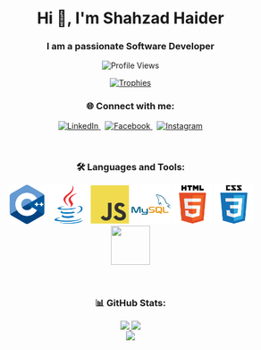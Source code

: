 <h1 align="center">Hi 👋, I'm Shahzad Haider</h1>
<h3 align="center">I am a passionate Software Developer</h3>

<p align="center">
  <img src="https://komarev.com/ghpvc/?username=shahzadmari&label=Profile%20views&color=0e75b6&style=flat" alt="Profile Views" />
</p>

<p align="center">
  <a href="https://github.com/ryo-ma/github-profile-trophy">
    <img src="https://github-profile-trophy.vercel.app/?username=shahzadmari&theme=onedark&margin-w=15" alt="Trophies" />
  </a>
</p>

<h3 align="center">🌐 Connect with me:</h3>
<p align="center">
  <a href="https://www.linkedin.com/in/shahzad-haider" target="_blank">
    <img src="https://cdn.jsdelivr.net/gh/devicons/devicon/icons/linkedin/linkedin-original.svg" alt="LinkedIn" width="45" height="45" />
  </a>
  &nbsp;
  <a href="https://facebook.com/shahzad1" target="_blank">
    <img src="https://cdn.jsdelivr.net/gh/devicons/devicon/icons/facebook/facebook-original.svg" alt="Facebook" width="45" height="45" />
  </a>
  &nbsp;
  <a href="https://instagram.com/shahzad1" target="_blank">
    <img src="https://raw.githubusercontent.com/rahuldkjain/github-profile-readme-generator/master/src/images/icons/Social/instagram.svg" alt="Instagram" width="45" height="45" />
  </a>
</p>
<br>
<h3 align="center">🛠️ Languages and Tools:</h3>
<p align="center">
  <a href="https://www.w3schools.com/cpp/"><img src="https://raw.githubusercontent.com/devicons/devicon/master/icons/cplusplus/cplusplus-original.svg" width="70" height="70" /></a>
  <a href="https://www.java.com"><img src="https://raw.githubusercontent.com/devicons/devicon/master/icons/java/java-original.svg" width="70" height="70" /></a>
  <a href="https://developer.mozilla.org/en-US/docs/Web/JavaScript"><img src="https://raw.githubusercontent.com/devicons/devicon/master/icons/javascript/javascript-original.svg" width="70" height="70" /></a>
  <a href="https://www.mysql.com/"><img src="https://raw.githubusercontent.com/devicons/devicon/master/icons/mysql/mysql-original-wordmark.svg" width="70" height="70" /></a>
  <a href="https://www.w3.org/html/"><img src="https://raw.githubusercontent.com/devicons/devicon/master/icons/html5/html5-original-wordmark.svg" width="70" height="70" /></a>
  <a href="https://www.w3schools.com/css/"><img src="https://raw.githubusercontent.com/devicons/devicon/master/icons/css3/css3-original-wordmark.svg" width="70" height="70" /></a>
  <a href="https://git-scm.com/"><img src="https://www.vectorlogo.zone/logos/git-scm/git-scm-icon.svg" width="70" height="70" /></a>
</p>
<br>
<h3 align="center">📊 GitHub Stats:</h3>
<div align="center">
  <a href="https://github.com/shahzadmari">
    <img height="160" src="https://github-readme-stats.vercel.app/api?username=shahzadmari&show_icons=true&theme=default" />
  </a>
  <a href="https://github.com/shahzadmari">
    <img height="160" src="https://github-readme-stats.vercel.app/api/top-langs/?username=shahzadmari&layout=compact&theme=default" />
  </a>
</div>

<div align="center">
  <a href="https://github.com/shahzadmari">
    <img src="https://github-readme-streak-stats.herokuapp.com/?user=shahzadmari&theme=default" />
  </a>
</div>
